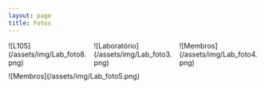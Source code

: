 ```yaml
---
layout: page
title: Fotos
---
```


<div style="display: flex; flex-wrap: wrap; gap: 10px;">
  <div style="flex: 1; min-width: 150px;">
    ![L105](/assets/img/Lab_foto8.png)
  </div>
  <div style="flex: 1; min-width: 150px;">
    ![Laboratório](/assets/img/Lab_foto3.png)
  </div>
  <div style="flex: 1; min-width: 150px;">
    ![Membros](/assets/img/Lab_foto4.png)
  </div>
  <div style="flex: 1; min-width: 150px;">
    ![Membros](/assets/img/Lab_foto5.png)
  </div>
  <!-- Adicione mais fotos conforme necessário -->
</div>

